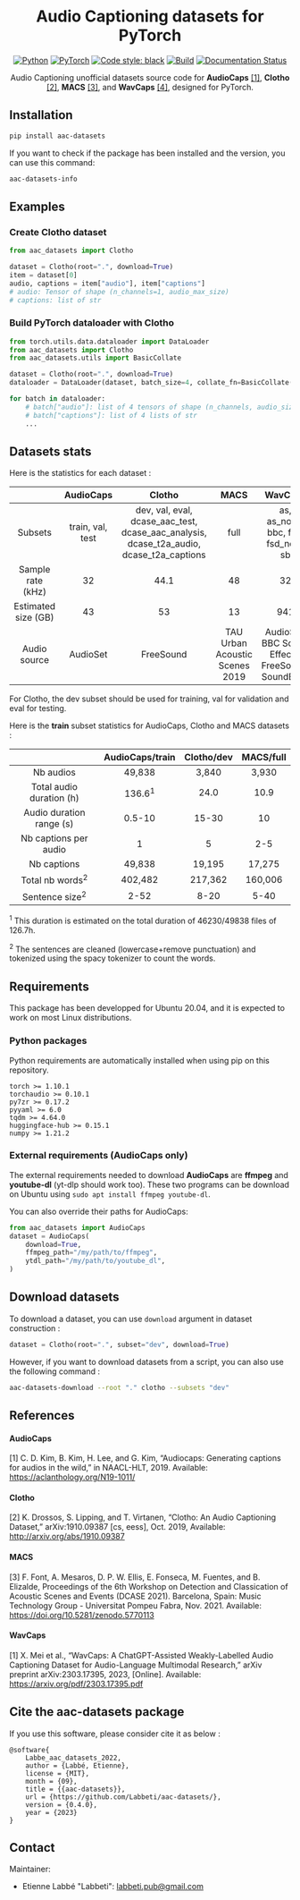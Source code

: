 <!-- # -*- coding: utf-8 -*- -->

<div align="center">

# Audio Captioning datasets for PyTorch

<a href="https://www.python.org/"><img alt="Python" src="https://img.shields.io/badge/-Python 3.7+-blue?style=for-the-badge&logo=python&logoColor=white"></a>
<a href="https://pytorch.org/get-started/locally/"><img alt="PyTorch" src="https://img.shields.io/badge/-PyTorch 1.10.1+-ee4c2c?style=for-the-badge&logo=pytorch&logoColor=white"></a>
<a href="https://black.readthedocs.io/en/stable/"><img alt="Code style: black" src="https://img.shields.io/badge/code%20style-black-black.svg?style=for-the-badge&labelColor=gray"></a>
<a href="https://github.com/Labbeti/aac-datasets/actions"><img alt="Build" src="https://img.shields.io/github/actions/workflow/status/Labbeti/aac-datasets/python-package-pip.yaml?branch=main&style=for-the-badge&logo=github"></a>
<a href='https://aac-datasets.readthedocs.io/en/stable/?badge=stable'>
    <img src='https://readthedocs.org/projects/aac-datasets/badge/?version=stable&style=for-the-badge' alt='Documentation Status' />
</a>

Audio Captioning unofficial datasets source code for **AudioCaps** [[1]](#audiocaps), **Clotho** [[2]](#clotho), **MACS** [[3]](#macs), and **WavCaps** [[4]](#wavcaps), designed for PyTorch.

</div>

## Installation
```bash
pip install aac-datasets
```

If you want to check if the package has been installed and the version, you can use this command:
```bash
aac-datasets-info
```

## Examples

### Create Clotho dataset

```python
from aac_datasets import Clotho

dataset = Clotho(root=".", download=True)
item = dataset[0]
audio, captions = item["audio"], item["captions"]
# audio: Tensor of shape (n_channels=1, audio_max_size)
# captions: list of str
```

### Build PyTorch dataloader with Clotho

```python
from torch.utils.data.dataloader import DataLoader
from aac_datasets import Clotho
from aac_datasets.utils import BasicCollate

dataset = Clotho(root=".", download=True)
dataloader = DataLoader(dataset, batch_size=4, collate_fn=BasicCollate())

for batch in dataloader:
    # batch["audio"]: list of 4 tensors of shape (n_channels, audio_size)
    # batch["captions"]: list of 4 lists of str
    ...
```

## Datasets stats
Here is the statistics for each dataset :

| | AudioCaps | Clotho | MACS | WavCaps |
|:---:|:---:|:---:|:---:|:---:|
| Subsets | train, val, test | dev, val, eval, dcase_aac_test, dcase_aac_analysis, dcase_t2a_audio, dcase_t2a_captions | full | as, as_noac, bbc, fsd, fsd_nocl, sb |
| Sample rate (kHz) | 32 | 44.1 | 48 | 32 |
| Estimated size (GB) | 43 | 53 | 13 | 941 |
| Audio source | AudioSet | FreeSound | TAU Urban Acoustic Scenes 2019 | AudioSet, BBC Sound Effects, FreeSound, SoundBible |

For Clotho, the dev subset should be used for training, val for validation and eval for testing.

Here is the **train** subset statistics for AudioCaps, Clotho and MACS datasets :

| | AudioCaps/train | Clotho/dev | MACS/full |
|:---:|:---:|:---:|:---:|
| Nb audios | 49,838 | 3,840 | 3,930 |
| Total audio duration (h) | 136.6<sup>1</sup> | 24.0 | 10.9 |
| Audio duration range (s) | 0.5-10 | 15-30 | 10 |
| Nb captions per audio | 1 | 5 | 2-5 |
| Nb captions | 49,838 | 19,195 | 17,275 |
| Total nb words<sup>2</sup> | 402,482 | 217,362 | 160,006 |
| Sentence size<sup>2</sup> | 2-52 | 8-20 | 5-40 |

<sup>1</sup> This duration is estimated on the total duration of 46230/49838 files of 126.7h.

<sup>2</sup> The sentences are cleaned (lowercase+remove punctuation) and tokenized using the spacy tokenizer to count the words.

## Requirements

This package has been developped for Ubuntu 20.04, and it is expected to work on most Linux distributions.
### Python packages

Python requirements are automatically installed when using pip on this repository.
```
torch >= 1.10.1
torchaudio >= 0.10.1
py7zr >= 0.17.2
pyyaml >= 6.0
tqdm >= 4.64.0
huggingface-hub >= 0.15.1
numpy >= 1.21.2
```

### External requirements (AudioCaps only)

The external requirements needed to download **AudioCaps** are **ffmpeg** and **youtube-dl** (yt-dlp should work too).
These two programs can be download on Ubuntu using `sudo apt install ffmpeg youtube-dl`.

You can also override their paths for AudioCaps:
```python
from aac_datasets import AudioCaps
dataset = AudioCaps(
    download=True,
    ffmpeg_path="/my/path/to/ffmpeg",
    ytdl_path="/my/path/to/youtube_dl",
)
```

## Download datasets
To download a dataset, you can use `download` argument in dataset construction :
```python
dataset = Clotho(root=".", subset="dev", download=True)
```
However, if you want to download datasets from a script, you can also use the following command :
```bash
aac-datasets-download --root "." clotho --subsets "dev"
```

## References
#### AudioCaps
[1] C. D. Kim, B. Kim, H. Lee, and G. Kim, “Audiocaps: Generating captions for audios in the wild,” in NAACL-HLT, 2019. Available: https://aclanthology.org/N19-1011/

#### Clotho
[2] K. Drossos, S. Lipping, and T. Virtanen, “Clotho: An Audio Captioning Dataset,” arXiv:1910.09387 [cs, eess], Oct. 2019, Available: http://arxiv.org/abs/1910.09387

#### MACS
[3] F. Font, A. Mesaros, D. P. W. Ellis, E. Fonseca, M. Fuentes, and B. Elizalde, Proceedings of the 6th Workshop on Detection and Classication of Acoustic Scenes and Events (DCASE 2021). Barcelona, Spain: Music Technology Group - Universitat Pompeu Fabra, Nov. 2021. Available: https://doi.org/10.5281/zenodo.5770113

#### WavCaps
[1] X. Mei et al., “WavCaps: A ChatGPT-Assisted Weakly-Labelled Audio Captioning Dataset for Audio-Language Multimodal Research,” arXiv preprint arXiv:2303.17395, 2023, [Online]. Available: https://arxiv.org/pdf/2303.17395.pdf 

## Cite the aac-datasets package
If you use this software, please consider cite it as below :

```
@software{
    Labbe_aac_datasets_2022,
    author = {Labbé, Etienne},
    license = {MIT},
    month = {09},
    title = {{aac-datasets}},
    url = {https://github.com/Labbeti/aac-datasets/},
    version = {0.4.0},
    year = {2023}
}
```

## Contact
Maintainer:
- Etienne Labbé "Labbeti": labbeti.pub@gmail.com
